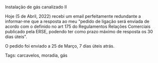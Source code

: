 Instalação de gás canalizado II

Hoje (5 de Abril, 2022) recebi um email perfeitamente redundante a informar-me que
a resposta ao meu "pedido de ligação será enviada de acordo com o definido no art 175
do Regulamentos Relações Comerciais publicado pela ERSE, podendo ter como prazo máximo de resposta os 30 dias úteis".

O pedido foi enviado a 25 de Março, 7 dias úteis atrás.

Tags: carcavelos, moradia, gás
